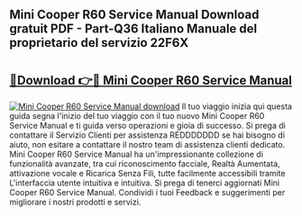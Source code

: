 ## Mini Cooper R60 Service Manual Download gratuit PDF - Part-Q36 Italiano Manuale del proprietario del servizio 22F6X

# <h2><a href="http://dfbcn2.blite.top/?on=Mini+Cooper+R60+Service+Manual">🔗Download 👉🔴 Mini Cooper R60 Service Manual</a></h2>

[![Mini Cooper R60 Service Manual download](https://i.imgur.com/lujVjoI.png)](http://dfbcn2.blite.top/?on=Mini+Cooper+R60+Service+Manual)
Il tuo viaggio inizia qui questa guida segna l'inizio del tuo viaggio con il tuo nuovo Mini Cooper R60 Service Manual e ti guida verso operazioni e gioia di successo. Si prega di contattare il Servizio Clienti per assistenza REDDDDDDD se hai bisogno di aiuto, non esitare a contattare il nostro team di assistenza clienti dedicato. Mini Cooper R60 Service Manual ha un'impressionante collezione di funzionalità avanzate, tra cui riconoscimento facciale, Realtà Aumentata, attivazione vocale e Ricarica Senza Fili, tutte facilmente accessibili tramite L'interfaccia utente intuitiva e intuitiva. Si prega di tenerci aggiornati Mini Cooper R60 Service Manual. Condividi i tuoi Feedback e suggerimenti per migliorare i nostri prodotti e servizi.
